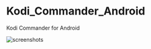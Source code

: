 # Kodi_Commander_Android
Kodi Commander for Android

![screenshots](https://cloud.githubusercontent.com/assets/14015916/11069145/ec682790-87d4-11e5-9dd9-21293b28fb85.png)
